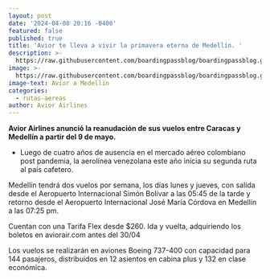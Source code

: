 ```yaml
---
layout: post
date: '2024-04-08 20:16 -0400'
featured: false
published: true
title: 'Avior te lleva a vivir la primavera eterna de Medellín. '
description: >-
  https://raw.githubusercontent.com/boardingpassblog/boardingpassblog.github.io/main/assets/images/Avior-Medellin.jpg
image: >-
  https://raw.githubusercontent.com/boardingpassblog/boardingpassblog.github.io/main/assets/images/Avior-Medellin.jpg
image-text: Avior a Medellin
categories:
  - rutas-aereas
author: Avior Airlines
---
```

**Avior Airlines anunció la reanudación de sus vuelos entre Caracas y Medellín a partir del 9 de mayo.**

- Luego de cuatro años de ausencia en el mercado aéreo colombiano post pandemia, la aerolínea venezolana este año inicia su segunda ruta al país cafetero.

Medellín tendrá dos vuelos por semana, los días lunes y jueves, con salida desde el Aeropuerto Internacional Simón Bolívar a las 05:45 de la tarde y retorno desde el Aeropuerto Internacional José María Córdova en Medellín a las 07:25 pm. 

Cuentan con una Tarifa Flex  desde $260. Ida y vuelta, adquiriendo los boletos en aviorair.com antes del 30/04

Los vuelos se realizarán en aviones Boeing 737-400 con capacidad para 144 pasajeros, distribuidos en 12 asientos en cabina plus y 132 en clase económica.
